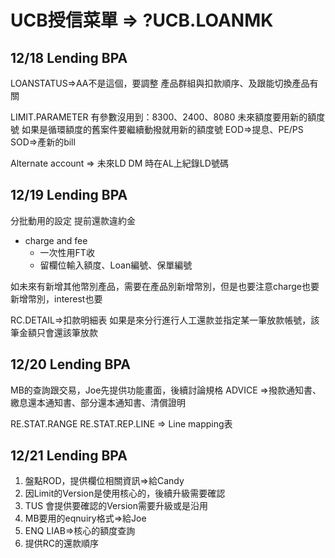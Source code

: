 #  UCB授信菜單 => ?UCB.LOANMK

## 12/18 Lending BPA
LOANSTATUS=>AA不是這個，要調整
產品群組與扣款順序、及跟能切換產品有關

LIMIT.PARAMETER
有參數沒用到：8300、2400、8080
未來額度要用新的額度號
如果是循環額度的舊案件要繼續動撥就用新的額度號
EOD=>提息、PE/PS
SOD=>產新的bill

Alternate account => 未來LD DM 時在AL上紀錄LD號碼

## 12/19 Lending BPA
分批動用的設定
提前還款違約金
* charge and fee
    * 一次性用FT收
    * 留欄位輸入額度、Loan編號、保單編號

如未來有新增其他幣別產品，需要在產品別新增幣別，但是也要注意charge也要新增幣別，interest也要

RC.DETAIL=>扣款明細表
如果是來分行進行人工還款並指定某一筆放款帳號，該筆金額只會還該筆放款

## 12/20 Lending BPA
MB的查詢跟交易，Joe先提供功能畫面，後續討論規格
ADVICE =>撥款通知書、繳息還本通知書、部分還本通知書、清償證明

RE.STAT.RANGE
RE.STAT.REP.LINE => Line mapping表

## 12/21 Lending BPA
1. 盤點ROD，提供欄位相關資訊=>給Candy
2. 因Limit的Version是使用核心的，後續升級需要確認
3. TUS 會提供要確認的Version需要升級或是沿用
4. MB要用的eqnuiry格式=>給Joe
5. ENQ LIAB=>核心的額度查詢
6. 提供RC的還款順序

